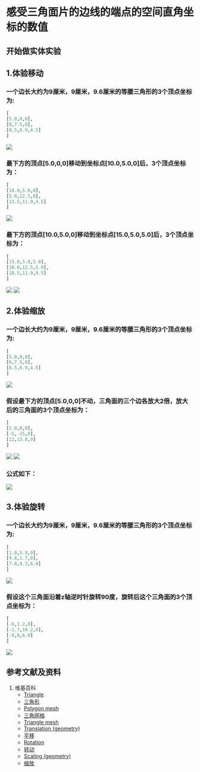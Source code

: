 # 感受三角面片的边线的端点的空间直角坐标的数值

## 开始做实体实验

## 1.体验移动

### 一个边长大约为9厘米，9厘米，9.6厘米的等腰三角形的3个顶点坐标为: 
```python
[
[5.0,0,0],
[0,7.5,0],
[8.5,6.9,4.5]
]
```
![](/images/几何形体中点的空间直角坐标数值/感受三角面片的边线的端点的空间直角坐标的数值/1a1.jpg)

### 最下方的顶点[5.0,0,0]移动到坐标点[10.0,5.0,0]后，3个顶点坐标为：
```python
[
[10.0,5.0,0],
[5.0,12.5,0],
[13.5,11.9,4.5]
]
```
![](/images/几何形体中点的空间直角坐标数值/感受三角面片的边线的端点的空间直角坐标的数值/1a2.jpg)

### 最下方的顶点[10.0,5.0,0]移动到坐标点[15.0,5.0,5.0]后，3个顶点坐标为：
```python
[
[15.0,5.0,5.0],
[10.0,12.5,5.0],
[18.5,11.9,9.5]
]
```
![](/images/几何形体中点的空间直角坐标数值/感受三角面片的边线的端点的空间直角坐标的数值/1a3.jpg)
![](/images/几何形体中点的空间直角坐标数值/感受三角面片的边线的端点的空间直角坐标的数值/1a4.jpg)

## 2.体验缩放

### 一个边长大约为9厘米，9厘米，9.6厘米的等腰三角形的3个顶点坐标为: 
```python
[
[5.0,0,0],
[0,7.5,0],
[8.5,6.9,4.5]
]
```
![](/images/几何形体中点的空间直角坐标数值/感受三角面片的边线的端点的空间直角坐标的数值/2a1.jpg)

### 假设最下方的顶点[5.0,0,0]不动，三角面的三个边各放大2倍，放大后的三角面的3个顶点坐标为： 
```python
[
[5.0,0,0],
[-5,-15,0],
[12,13.8,9]
]
```
![](/images/几何形体中点的空间直角坐标数值/感受三角面片的边线的端点的空间直角坐标的数值/2a2.jpg)
![](/images/几何形体中点的空间直角坐标数值/感受三角面片的边线的端点的空间直角坐标的数值/2a3.jpg)

### 公式如下： 

![](/images/几何形体中点的空间直角坐标数值/感受三角面片的边线的端点的空间直角坐标的数值/2a4.jpg)

## 3.体验旋转

### 一个边长大约为9厘米，9厘米，9.6厘米的等腰三角形的3个顶点坐标为: 
```python
[
[1.0,5.9,0],
[9.8,1.7,0],
[7.8,9.3,6.0]
]
```
![](/images/几何形体中点的空间直角坐标数值/感受三角面片的边线的端点的空间直角坐标的数值/3a1.jpg)

### 假设这个三角面沿着z轴逆时针旋转90度，旋转后这个三角面的3个顶点坐标为： 
```python
[
[-6,1.2,0],
[-1.7,10.2,0],
[-9,8,6.0]
]
```
![](/images/几何形体中点的空间直角坐标数值/感受三角面片的边线的端点的空间直角坐标的数值/3a2.jpg)

## 参考文献及资料

1. 维基百科
	- [Triangle](https://en.wikipedia.org/wiki/Triangle) 
	- [三角形](https://zh.wikipedia.org/wiki/%E4%B8%89%E8%A7%92%E5%BD%A2) 
	- [Polygon mesh](https://en.wikipedia.org/wiki/Polygon_mesh) 
	- [三角网格](https://zh.wikipedia.org/wiki/%E4%B8%89%E8%A7%92%E7%B6%B2%E6%A0%BC) 
	- [Triangle mesh](https://en.wikipedia.org/wiki/Triangle_mesh) 
	- [Translation (geometry)](https://en.wikipedia.org/wiki/Translation_(geometry)) 
	- [平移](https://zh.wikipedia.org/wiki/%E5%B9%B3%E7%A7%BB) 
	- [Rotation](https://en.wikipedia.org/wiki/Rotation) 
	- [转动](https://zh.wikipedia.org/wiki/%E8%BD%AC%E5%8A%A8) 
	- [Scaling (geometry)](https://en.wikipedia.org/wiki/Scaling_(geometry)) 
	- [缩放](https://zh.wikipedia.org/wiki/%E7%BC%A9%E6%94%BE) 


